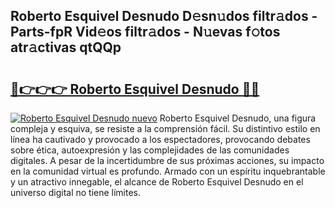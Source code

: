 ## Roberto Esquivel Desnudo D𝚎sn𝚞dos filtr𝚊dos - Parts-fpR Vid𝚎os filtr𝚊dos - N𝚞evas f𝚘tos atr𝚊ctivas qtQQp

# <h2><a href="http://mb9r7mm.tromn.icu/?c=Roberto+Esquivel+Desnudo">🔗👉👉👉 Roberto Esquivel Desnudo 🔗🔗</a></h2>

[![Roberto Esquivel Desnudo nuevo](https://i.imgur.com/pEAQMta.gif)](http://mb9r7mm.tromn.icu/?c=Roberto+Esquivel+Desnudo)
Roberto Esquivel Desnudo, una figura compleja y esquiva, se resiste a la comprensión fácil. Su distintivo estilo en línea ha cautivado y provocado a los espectadores, provocando debates sobre ética, autoexpresión y las complejidades de las comunidades digitales. A pesar de la incertidumbre de sus próximas acciones, su impacto en la comunidad virtual es profundo. Armado con un espíritu inquebrantable y un atractivo innegable, el alcance de Roberto Esquivel Desnudo en el universo digital no tiene límites.
